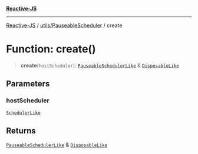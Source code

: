 [**Reactive-JS**](../../../README.md)

***

[Reactive-JS](../../../README.md) / [utils/PauseableScheduler](../README.md) / create

# Function: create()

> **create**(`hostScheduler`): [`PauseableSchedulerLike`](../../interfaces/PauseableSchedulerLike.md) & [`DisposableLike`](../../interfaces/DisposableLike.md)

## Parameters

### hostScheduler

[`SchedulerLike`](../../interfaces/SchedulerLike.md)

## Returns

[`PauseableSchedulerLike`](../../interfaces/PauseableSchedulerLike.md) & [`DisposableLike`](../../interfaces/DisposableLike.md)
